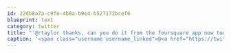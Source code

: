 ```yaml
---
id: 22db8a7a-c9fe-4b0a-b9e4-b527172bcef6
blueprint: text
category: twitter
title: "'@rtaylor thanks, can you do it from the foursquare app now too please :)"
caption: '<span class="username username_linked">@<a href="https://twitter.com/rtaylor" title="Elon Musk">rtaylor</a></span> thanks, can you do it from the foursquare app now too please :)'
---
```

